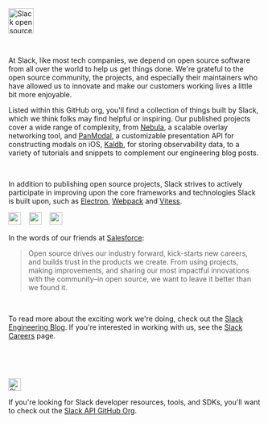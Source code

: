 <img alt="Slack open source logo" src="https://user-images.githubusercontent.com/32463/136677020-d7695029-b2d4-4a25-95fb-23369708d61d.png" height="50">

&nbsp;

At Slack, like most tech companies, we depend on open source software from all over the world to help us get things done. We're grateful to the open source community, the projects, and especially their maintainers who have allowed us to innovate and make our customers working lives a little bit more enjoyable. 

Listed within this GitHub org, you'll find a collection of things built by Slack, which we think folks may find helpful or inspiring. Our published projects cover a wide range of complexity, from [Nebula](https://github.com/slackhq/nebula), a scalable overlay networking tool, and [PanModal](https://github.com/slackhq/PanModal), a customizable presentation API for constructing modals on iOS, [Kaldb](https://github.com/slackhq/kaldb), for storing observability data, to a variety of tutorials and snippets to complement our engineering blog posts.

&nbsp;

In addition to publishing open source projects, Slack strives to actively participate in improving upon the core frameworks and technologies Slack is built upon, such as [Electron](https://github.com/electron/electron), [Webpack](https://github.com/webpack/webpack) and [Vitess](https://github.com/vitessio/vitess).

<a href="https://github.com/electron/electron"><img src="https://camo.githubusercontent.com/2ef2a441f9eaa1aca489796981cfa851d9388e08209b08e57526a06b4e604a57/68747470733a2f2f656c656374726f6e6a732e6f72672f696d616765732f656c656374726f6e2d6c6f676f2e737667" height="25"></a>&nbsp;&nbsp;&nbsp;&nbsp;<a href="https://github.com/webpack/webpack"><img src="https://user-images.githubusercontent.com/32463/255793692-082a9ab3-c54a-43ee-92e1-5105796fa99a.png" height="25"></a>&nbsp;&nbsp;&nbsp;&nbsp;<a href="https://github.com/vitessio/vitess"><img src="https://vitess.io/img/logos/vitess-horizontal.png" height="25"></a>


In the words of our friends at [Salesforce](https://opensource.salesforce.com/):

>Open source drives our industry forward, kick-starts new careers, and builds trust in the products we create. From using projects, making improvements, and sharing our most impactful innovations with the community–in open source, we want to leave it better than we found it.

&nbsp;

To read more about the exciting work we're doing, check out the [Slack Engineering Blog](https://slack.engineering/). If you're interested in working with us, see the [Slack Careers](https://slack.com/careers) page.

&nbsp;

&nbsp;

[<img alt="Slack API Logo" src="https://user-images.githubusercontent.com/32463/136677045-0916a080-828a-4e93-b8bc-a417a6a2e940.png" height="25">](https://github.com/slackapi)

If you're looking for Slack developer resources, tools, and SDKs, you'll want to check out the [Slack API GitHub Org](https://github.com/slackapi).
